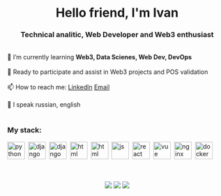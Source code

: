 <div id="header" align="center">
  <h1>Hello friend, I'm Ivan</h1>
  <h3>Technical analitic, Web Developer and Web3 enthusiast</h3>
</div>

<br>🌱 I’m currently learning **Web3, Data Scienes, Web Dev, DevOps** <br><br>
🤔 Ready to participate and assist in Web3 projects and POS validation <br><br>
📫 How to reach me: [LinkedIn](https://www.linkedin.com/in/ivan-medvedev-46761316a) [Email](mailto:medvedev.mgn@gmail.com) <br><br>
💬 I speak russian, english<br><br>
### My stack:
<img src="https://cdn.jsdelivr.net/gh/devicons/devicon@latest/icons/python/python-original.svg" title="python" width="40" height="40"/>&nbsp;
<img src="https://cdn.jsdelivr.net/gh/devicons/devicon@latest/icons/django/django-plain.svg" title="django" width="40" height="40"/>&nbsp;
<img src="https://cdn.jsdelivr.net/gh/devicons/devicon@latest/icons/fastapi/fastapi-original.svg" title="django" width="40" height="40"/>&nbsp;
<img src="https://cdn.jsdelivr.net/gh/devicons/devicon@latest/icons/html5/html5-original.svg" title="html" width="40" height="40"/>&nbsp;
<img src="https://cdn.jsdelivr.net/gh/devicons/devicon@latest/icons/css3/css3-original.svg" title="html" width="40" height="40"/>&nbsp;
<img src="https://cdn.jsdelivr.net/gh/devicons/devicon@latest/icons/javascript/javascript-original.svg" title="js" width="40" height="40"/>&nbsp;
<img src="https://cdn.jsdelivr.net/gh/devicons/devicon@latest/icons/react/react-original.svg" title="react" width="40" height="40"/>&nbsp;
<img src="https://cdn.jsdelivr.net/gh/devicons/devicon@latest/icons/vuejs/vuejs-original.svg" title="vue" width="40" height="40"/>&nbsp;
<img src="https://cdn.jsdelivr.net/gh/devicons/devicon@latest/icons/nginx/nginx-original.svg" title="nginx" width="40" height="40"/>&nbsp;
<img src="https://cdn.jsdelivr.net/gh/devicons/devicon@latest/icons/docker/docker-original.svg" title="docker" width="40" height="40"/>&nbsp;<br><br><br>
<div id="stat" align="center">
  <img src="https://github-profile-summary-cards.vercel.app/api/cards/profile-details?username=m1amgn&theme=github_dark"/>
  <img src="https://github-profile-summary-cards.vercel.app/api/cards/most-commit-language?username=m1amgn&theme=github_dark"/>
  <img src="https://github-profile-summary-cards.vercel.app/api/cards/stats?username=m1amgn&theme=github_dark"/> 
</div>
